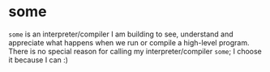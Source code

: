 # some

`some` is an interpreter/compiler I am building to see, understand and
appreciate what happens when we run or compile a high-level program.
There is no special reason for calling my interpreter/compiler `some`;
I choose it because I can :)
